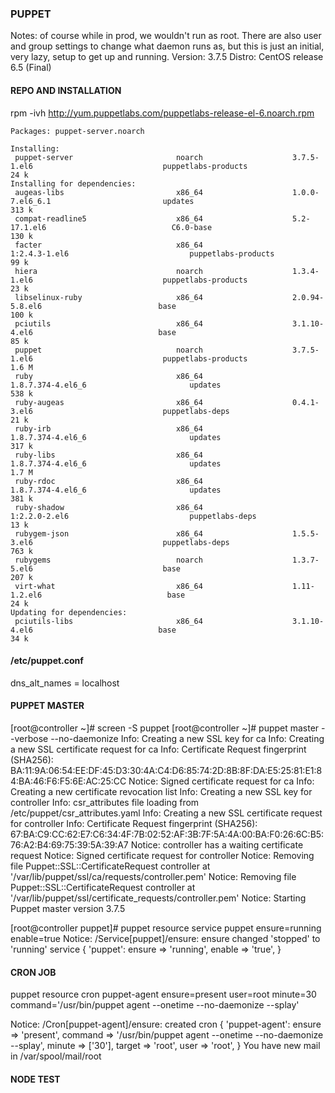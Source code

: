### PUPPET
Notes: of course while in prod, we wouldn't run as root. There are also user and group settings to change what daemon runs as, but this is just an initial, very lazy, setup to get up and running. 
Version: 3.7.5
Distro: CentOS release 6.5 (Final)
#### REPO AND INSTALLATION 

rpm -ivh http://yum.puppetlabs.com/puppetlabs-release-el-6.noarch.rpm

    Packages: puppet-server.noarch

    Installing:
     puppet-server                       noarch                    3.7.5-1.el6                             puppetlabs-products                     24 k
    Installing for dependencies:
     augeas-libs                         x86_64                    1.0.0-7.el6_6.1                         updates                                313 k
     compat-readline5                    x86_64                    5.2-17.1.el6                            C6.0-base                              130 k
     facter                              x86_64                    1:2.4.3-1.el6                           puppetlabs-products                     99 k
     hiera                               noarch                    1.3.4-1.el6                             puppetlabs-products                     23 k
     libselinux-ruby                     x86_64                    2.0.94-5.8.el6                          base                                   100 k
     pciutils                            x86_64                    3.1.10-4.el6                            base                                    85 k
     puppet                              noarch                    3.7.5-1.el6                             puppetlabs-products                    1.6 M
     ruby                                x86_64                    1.8.7.374-4.el6_6                       updates                                538 k
     ruby-augeas                         x86_64                    0.4.1-3.el6                             puppetlabs-deps                         21 k
     ruby-irb                            x86_64                    1.8.7.374-4.el6_6                       updates                                317 k
     ruby-libs                           x86_64                    1.8.7.374-4.el6_6                       updates                                1.7 M
     ruby-rdoc                           x86_64                    1.8.7.374-4.el6_6                       updates                                381 k
     ruby-shadow                         x86_64                    1:2.2.0-2.el6                           puppetlabs-deps                         13 k
     rubygem-json                        x86_64                    1.5.5-3.el6                             puppetlabs-deps                        763 k
     rubygems                            noarch                    1.3.7-5.el6                             base                                   207 k
     virt-what                           x86_64                    1.11-1.2.el6                            base                                    24 k
    Updating for dependencies:
     pciutils-libs                       x86_64                    3.1.10-4.el6                            base                                    34 k

#### /etc/puppet.conf 

dns_alt_names = localhost

#### PUPPET MASTER  

[root@controller ~]# screen -S puppet
[root@controller ~]# puppet master --verbose --no-daemonize
    Info: Creating a new SSL key for ca
    Info: Creating a new SSL certificate request for ca
    Info: Certificate Request fingerprint (SHA256): BA:11:9A:06:54:EE:DF:45:D3:30:4A:C4:D6:85:74:2D:8B:8F:DA:E5:25:81:E1:84:BA:46:F6:F5:6E:AC:25:CC
    Notice: Signed certificate request for ca
    Info: Creating a new certificate revocation list
    Info: Creating a new SSL key for controller
    Info: csr_attributes file loading from /etc/puppet/csr_attributes.yaml
    Info: Creating a new SSL certificate request for controller
    Info: Certificate Request fingerprint (SHA256): 67:BA:C9:CC:62:E7:C6:34:4F:7B:02:52:AF:3B:7F:5A:4A:00:BA:F0:26:6C:B5:76:A2:B4:69:75:39:5A:39:A7
    Notice: controller has a waiting certificate request
    Notice: Signed certificate request for controller
    Notice: Removing file Puppet::SSL::CertificateRequest controller at '/var/lib/puppet/ssl/ca/requests/controller.pem'
    Notice: Removing file Puppet::SSL::CertificateRequest controller at '/var/lib/puppet/ssl/certificate_requests/controller.pem'
Notice: Starting Puppet master version 3.7.5



[root@controller puppet]# puppet resource service puppet ensure=running enable=true
    Notice: /Service[puppet]/ensure: ensure changed 'stopped' to 'running'
    service { 'puppet':
      ensure => 'running',
      enable => 'true',
    }

#### CRON JOB 

puppet resource cron puppet-agent ensure=present user=root minute=30 command='/usr/bin/puppet agent --onetime --no-daemonize --splay'

Notice: /Cron[puppet-agent]/ensure: created
cron { 'puppet-agent':
  ensure  => 'present',
  command => '/usr/bin/puppet agent --onetime --no-daemonize --splay',
  minute  => ['30'],
  target  => 'root',
  user    => 'root',
}
You have new mail in /var/spool/mail/root

#### NODE TEST
